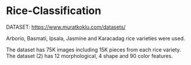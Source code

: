 # Rice-Classification

DATASET: https://www.muratkoklu.com/datasets/

Arborio, Basmati, Ipsala, Jasmine and Karacadag rice varieties were used.

The dataset has 75K images including 15K pieces from each rice variety. The dataset (2) has 12 morphological, 4 shape and 90 color features.

